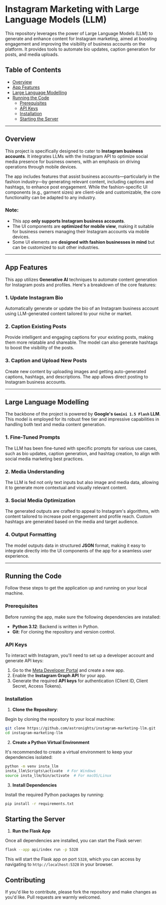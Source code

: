 # Instagram Marketing with Large Language Models (LLM)

This repository leverages the power of Large Language Models (LLM) to generate and enhance content for Instagram marketing, aimed at boosting engagement and improving the visibility of business accounts on the platform. It provides tools to automate bio updates, caption generation for posts, and media uploads.

## Table of Contents
- [Overview](#overview)
- [App Features](#app-features)
- [Large Language Modelling](#large-language-modelling)
- [Running the Code](#running-the-code)
  - [Prerequisites](#prerequisites)
  - [API Keys](#api-keys)
  - [Installation](#installation)
  - [Starting the Server](#starting-the-server)

---

## Overview

This project is specifically designed to cater to **Instagram business accounts**. It integrates LLMs with the Instagram API to optimize social media presence for business owners, with an emphasis on driving operations through mobile devices. 

The app includes features that assist business accounts—particularly in the fashion industry—by generating relevant content, including captions and hashtags, to enhance post engagement. While the fashion-specific UI components (e.g., garment sizes) are client-side and customizable, the core functionality can be adapted to any industry.

### **Note**:
- This app **only supports Instagram business accounts**.
- The UI components are **optimized for mobile view**, making it suitable for business owners managing their Instagram accounts via mobile devices.
- Some UI elements are **designed with fashion businesses in mind** but can be customized to suit other industries.

---

## App Features

This app utilizes **Generative AI** techniques to automate content generation for Instagram posts and profiles. Here's a breakdown of the core features:

### 1. **Update Instagram Bio**
   Automatically generate or update the bio of an Instagram business account using LLM-generated content tailored to your niche or market.

### 2. **Caption Existing Posts**
   Provide intelligent and engaging captions for your existing posts, making them more relatable and shareable. The model can also generate hashtags to boost the visibility of the posts.

### 3. **Caption and Upload New Posts**
   Create new content by uploading images and getting auto-generated captions, hashtags, and descriptions. The app allows direct posting to Instagram business accounts.

---

## Large Language Modelling

The backbone of the project is powered by **Google's `Gemini 1.5 Flash` LLM**. This model is employed for its robust free tier and impressive capabilities in handling both text and media content generation.

### **1. Fine-Tuned Prompts**
   The LLM has been fine-tuned with specific prompts for various use cases, such as bio updates, caption generation, and hashtag creation, to align with social media marketing best practices.

### **2. Media Understanding**
   The LLM is fed not only text inputs but also image and media data, allowing it to generate more contextual and visually relevant content.

### **3. Social Media Optimization**
   The generated outputs are crafted to appeal to Instagram's algorithms, with content tailored to increase post engagement and profile reach. Custom hashtags are generated based on the media and target audience.

### **4. Output Formatting**
   The model outputs data in structured **JSON** format, making it easy to integrate directly into the UI components of the app for a seamless user experience.

---

## Running the Code

Follow these steps to get the application up and running on your local machine.

### **Prerequisites**

Before running the app, make sure the following dependencies are installed:

- **Python 3.12**: Backend is written in Python.
- **Git**: For cloning the repository and version control.

### **API Keys**

To interact with Instagram, you'll need to set up a developer account and generate API keys:

1. Go to the [Meta Developer Portal](https://developers.facebook.com/) and create a new app.
2. Enable the **Instagram Graph API** for your app.
3. Generate the required **API keys** for authentication (Client ID, Client Secret, Access Tokens).

### **Installation**

1. **Clone the Repository**:

Begin by cloning the repository to your local machine:

   ```bash
   git clone https://github.com/astronights/instagram-marketing-llm.git
   cd instagram-marketing-llm
   ```

2. **Create a Python Virtual Environment**

It's recommended to create a virtual environment to keep your dependencies isolated:

   ```bash
   python -m venv insta_llm
   insta_llm\Scripts\activate  # For Windows
   source insta_llm/bin/activate  # For macOS/Linux
   ```

3. **Install Dependencies**

Install the required Python packages by running:

   ```bash
   pip install -r requirements.txt
   ```

## Starting the Server

1. **Run the Flask App**

Once all dependencies are installed, you can start the Flask server:

   ```bash
   flask --app api/index run -p 5328
   ```

This will start the Flask app on port `5328`, which you can access by navigating to `http://localhost:5328` in your browser.


## Contributing

If you'd like to contribute, please fork the repository and make changes as you'd like. Pull requests are warmly welcomed.